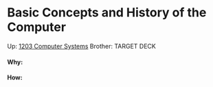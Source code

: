 # Basic Concepts and History of the Computer

Up: [1203 Computer Systems](1203_computer_systems)
Brother:
TARGET DECK





































#### Why:
#### How:









